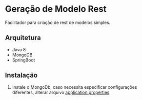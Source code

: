 # Geração de Modelo Rest
Facilitador para criação de rest de modelos simples.

## Arquitetura
 * Java 8
 * MongoDB
 * SpringBoot

## Instalação
1. Instale o MongoDb, caso necessita especificar configurações diferentes, alterar arquivo [application.properties](https://github.com/guigssilva/xy-inc/blob/master/gerar-modelo/src/main/resources/application.properties)
